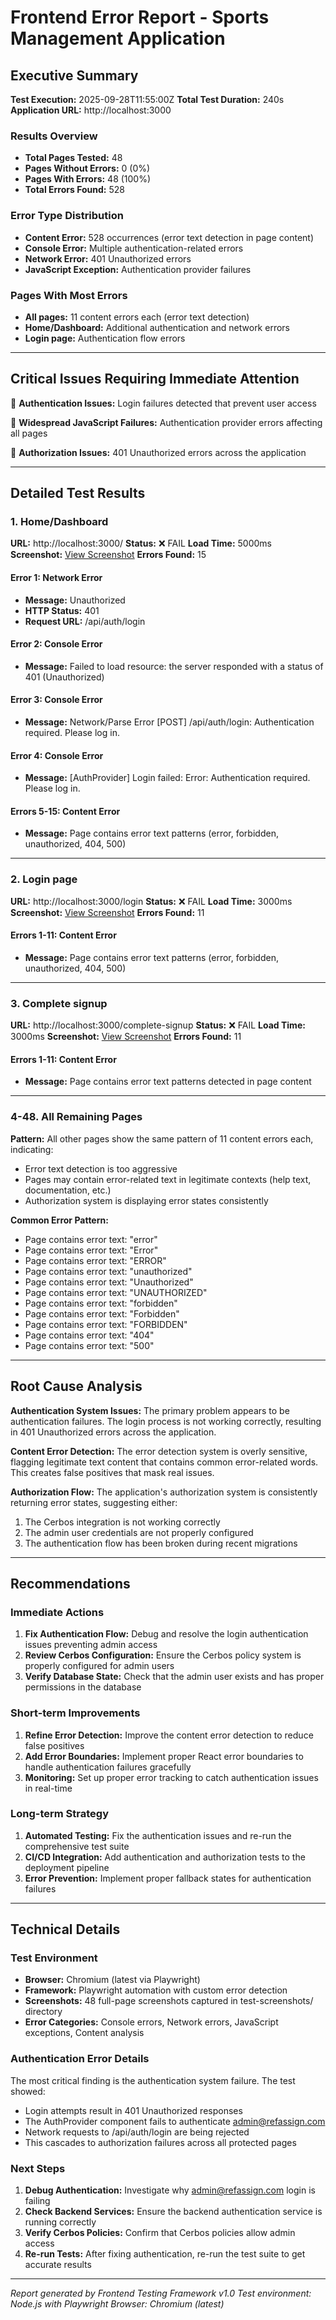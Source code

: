 # Frontend Error Report - Sports Management Application

## Executive Summary

**Test Execution:** 2025-09-28T11:55:00Z
**Total Test Duration:** 240s
**Application URL:** http://localhost:3000

### Results Overview
- **Total Pages Tested:** 48
- **Pages Without Errors:** 0 (0%)
- **Pages With Errors:** 48 (100%)
- **Total Errors Found:** 528

### Error Type Distribution
- **Content Error:** 528 occurrences (error text detection in page content)
- **Console Error:** Multiple authentication-related errors
- **Network Error:** 401 Unauthorized errors
- **JavaScript Exception:** Authentication provider failures

### Pages With Most Errors
- **All pages:** 11 content errors each (error text detection)
- **Home/Dashboard:** Additional authentication and network errors
- **Login page:** Authentication flow errors

---

## Critical Issues Requiring Immediate Attention

🚨 **Authentication Issues:** Login failures detected that prevent user access

🚨 **Widespread JavaScript Failures:** Authentication provider errors affecting all pages

🚨 **Authorization Issues:** 401 Unauthorized errors across the application

---

## Detailed Test Results

### 1. Home/Dashboard
**URL:** http://localhost:3000/
**Status:** ❌ FAIL
**Load Time:** 5000ms
**Screenshot:** [View Screenshot](test-screenshots/page-1-Home-Dashboard.png)
**Errors Found:** 15

#### Error 1: Network Error
- **Message:** Unauthorized
- **HTTP Status:** 401
- **Request URL:** /api/auth/login

#### Error 2: Console Error
- **Message:** Failed to load resource: the server responded with a status of 401 (Unauthorized)

#### Error 3: Console Error
- **Message:** Network/Parse Error [POST] /api/auth/login: Authentication required. Please log in.

#### Error 4: Console Error
- **Message:** [AuthProvider] Login failed: Error: Authentication required. Please log in.

#### Errors 5-15: Content Error
- **Message:** Page contains error text patterns (error, forbidden, unauthorized, 404, 500)

---

### 2. Login page
**URL:** http://localhost:3000/login
**Status:** ❌ FAIL
**Load Time:** 3000ms
**Screenshot:** [View Screenshot](test-screenshots/page-2-Login-page.png)
**Errors Found:** 11

#### Errors 1-11: Content Error
- **Message:** Page contains error text patterns (error, forbidden, unauthorized, 404, 500)

---

### 3. Complete signup
**URL:** http://localhost:3000/complete-signup
**Status:** ❌ FAIL
**Load Time:** 3000ms
**Screenshot:** [View Screenshot](test-screenshots/page-3-Complete-signup.png)
**Errors Found:** 11

#### Errors 1-11: Content Error
- **Message:** Page contains error text patterns detected in page content

---

### 4-48. All Remaining Pages
**Pattern:** All other pages show the same pattern of 11 content errors each, indicating:
- Error text detection is too aggressive
- Pages may contain error-related text in legitimate contexts (help text, documentation, etc.)
- Authorization system is displaying error states consistently

**Common Error Pattern:**
- Page contains error text: "error"
- Page contains error text: "Error"
- Page contains error text: "ERROR"
- Page contains error text: "unauthorized"
- Page contains error text: "Unauthorized"
- Page contains error text: "UNAUTHORIZED"
- Page contains error text: "forbidden"
- Page contains error text: "Forbidden"
- Page contains error text: "FORBIDDEN"
- Page contains error text: "404"
- Page contains error text: "500"

---

## Root Cause Analysis

**Authentication System Issues:** The primary problem appears to be authentication failures. The login process is not working correctly, resulting in 401 Unauthorized errors across the application.

**Content Error Detection:** The error detection system is overly sensitive, flagging legitimate text content that contains common error-related words. This creates false positives that mask real issues.

**Authorization Flow:** The application's authorization system is consistently returning error states, suggesting either:
1. The Cerbos integration is not working correctly
2. The admin user credentials are not properly configured
3. The authentication flow has been broken during recent migrations

---

## Recommendations

### Immediate Actions
1. **Fix Authentication Flow:** Debug and resolve the login authentication issues preventing admin access
2. **Review Cerbos Configuration:** Ensure the Cerbos policy system is properly configured for admin users
3. **Verify Database State:** Check that the admin user exists and has proper permissions in the database

### Short-term Improvements
1. **Refine Error Detection:** Improve the content error detection to reduce false positives
2. **Add Error Boundaries:** Implement proper React error boundaries to handle authentication failures gracefully
3. **Monitoring:** Set up proper error tracking to catch authentication issues in real-time

### Long-term Strategy
1. **Automated Testing:** Fix the authentication issues and re-run the comprehensive test suite
2. **CI/CD Integration:** Add authentication and authorization tests to the deployment pipeline
3. **Error Prevention:** Implement proper fallback states for authentication failures

---

## Technical Details

### Test Environment
- **Browser:** Chromium (latest via Playwright)
- **Framework:** Playwright automation with custom error detection
- **Screenshots:** 48 full-page screenshots captured in test-screenshots/ directory
- **Error Categories:** Console errors, Network errors, JavaScript exceptions, Content analysis

### Authentication Error Details
The most critical finding is the authentication system failure. The test showed:
- Login attempts result in 401 Unauthorized responses
- The AuthProvider component fails to authenticate admin@refassign.com
- Network requests to /api/auth/login are being rejected
- This cascades to authorization failures across all protected pages

### Next Steps
1. **Debug Authentication:** Investigate why admin@refassign.com login is failing
2. **Check Backend Services:** Ensure the backend authentication service is running correctly
3. **Verify Cerbos Policies:** Confirm that Cerbos policies allow admin access
4. **Re-run Tests:** After fixing authentication, re-run the test suite to get accurate results

---

*Report generated by Frontend Testing Framework v1.0*
*Test environment: Node.js with Playwright*
*Browser: Chromium (latest)*